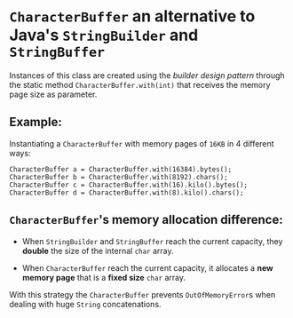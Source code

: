 # `CharacterBuffer` an alternative to Java's `StringBuilder` and `StringBuffer`

Instances of this class are created using the *builder design pattern* through the static method `CharacterBuffer.with(int)` that receives the memory page size as parameter.

## Example:

Instantiating a `CharacterBuffer` with memory pages of `16KB` in 4 different ways: 

    CharacterBuffer a = CharacterBuffer.with(16384).bytes();
    CharacterBuffer b = CharacterBuffer.with(8192).chars();
    CharacterBuffer c = CharacterBuffer.with(16).kilo().bytes();
    CharacterBuffer d = CharacterBuffer.with(8).kilo().chars();
 
## `CharacterBuffer`'s memory allocation difference:

 - When `StringBuilder` and `StringBuffer` reach the current capacity, they **double** the size of the internal `char` array.

 - When `CharacterBuffer` reach the current capacity, it allocates a **new memory page** that is a **fixed size** `char` array.

With this strategy the `CharacterBuffer` prevents `OutOfMemoryError`s when dealing with huge `String` concatenations.
